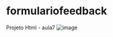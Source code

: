 # formulariofeedback
Projeto Html - aula7
![image](https://github.com/ThiagoManguinho/formulariofeedback/assets/142419724/6968235b-1e66-44db-b449-83203a95e294)
